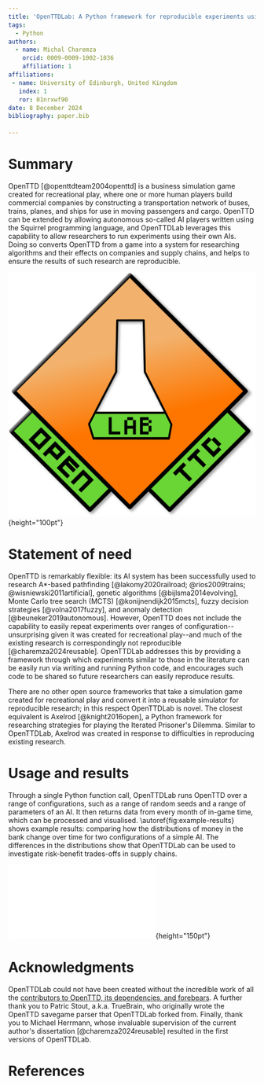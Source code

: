 ```yaml
---
title: 'OpenTTDLab: A Python framework for reproducible experiments using OpenTTD'
tags:
  - Python
authors:
  - name: Michal Charemza
    orcid: 0009-0009-1002-1036
    affiliation: 1
affiliations:
 - name: University of Edinburgh, United Kingdom
   index: 1
   ror: 01nrxwf90
date: 8 December 2024
bibliography: paper.bib

---
```


# Summary

OpenTTD [@openttdteam2004openttd] is a business simulation game created for recreational play, where one or more human players build commercial companies by constructing a transportation network of buses, trains, planes, and ships for use in moving passengers and cargo. OpenTTD can be extended by allowing autonomous so-called AI players written using the Squirrel programming language, and OpenTTDLab leverages this capability to allow researchers to run experiments using their own AIs. Doing so converts OpenTTD from a game into a system for researching algorithms and their effects on companies and supply chains, and helps to ensure the results of such research are reproducible.

![The OpenTTDLab logo. Adapted from the OpenTTD Logo, © OpenTTD Team, licenced under the GNU General Public License Version 2.](../docs/assets/openttdlab-logo.svg){height="100pt"}

# Statement of need

OpenTTD is remarkably flexible: its AI system has been successfully used to research A*-based pathfinding [@lakomy2020railroad; @rios2009trains; @wisniewski2011artificial], genetic algorithms [@bijlsma2014evolving], Monte Carlo tree search (MCTS) [@konijnendijk2015mcts], fuzzy decision strategies [@volna2017fuzzy], and anomaly detection [@beuneker2019autonomous]. However, OpenTTD does not include the capability to easily repeat experiments over ranges of configuration--unsurprising given it was created for recreational play--and much of the existing research is correspondingly not reproducible [@charemza2024reusable]. OpenTTDLab addresses this by providing a framework through which experiments similar to those in the literature can be easily run via writing and running Python code, and encourages such code to be shared so future researchers can easily reproduce results.

There are no other open source frameworks that take a simulation game created for recreational play and convert it into a reusable simulator for reproducible research; in this respect OpenTTDLab is novel. The closest equivalent is Axelrod [@knight2016open], a Python framework for researching strategies for playing the Iterated Prisoner's Dilemma. Similar to OpenTTDLab, Axelrod was created in response to difficulties in reproducing existing research.

# Usage and results

Through a single Python function call, OpenTTDLab runs OpenTTD over a range of configurations, such as a range of random seeds and a range of parameters of an AI. It then returns data from every month of in-game time, which can be processed and visualised. \autoref{fig:example-results} shows example results: comparing how the distributions of money in the bank change over time for two configurations of a simple AI. The differences in the distributions show that OpenTTDLab can be used to investigate risk-benefit trades-offs in supply chains.

![How the distribution of money in the bank changes over in-game time for an AI programmed to construct a single bus route with a configurable number of buses [@charemza2024parameterised]. The results of 100 runs of OpenTTD are shown, 50 when the AI is configured to build 1 bus, and 50 for when it is configured to build 16 buses. Adapted from [@charemza2024reusable, chap. 5].\label{fig:example-results}](example-results-charemza2004reproducible.pdf){height="150pt"}

# Acknowledgments

OpenTTDLab could not have been created without the incredible work of all the [contributors to OpenTTD, its dependencies, and forebears](https://github.com/OpenTTD/OpenTTD/blob/master/CREDITS.md). A further thank you to Patric Stout, a.k.a. TrueBrain, who originally wrote the OpenTTD savegame parser that OpenTTDLab forked from. Finally, thank you to Michael Herrmann, whose invaluable supervision of the current author's dissertation [@charemza2024reusable] resulted in the first versions of OpenTTDLab.

# References
